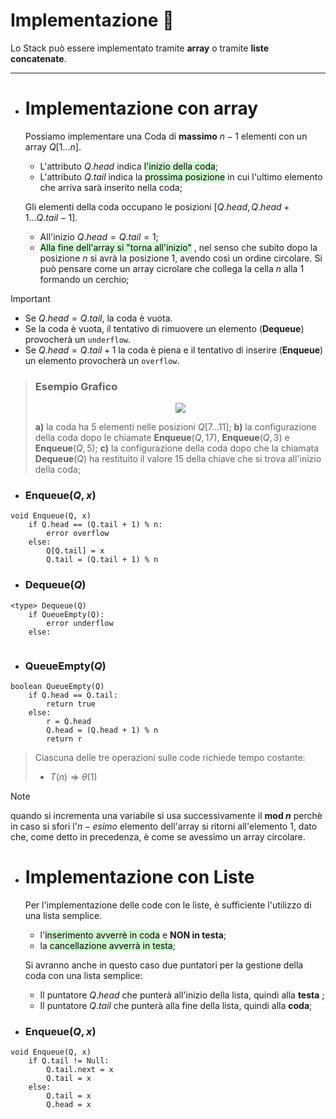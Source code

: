  # Implementazione 🧪
Lo Stack può essere implementato tramite **array** o tramite **liste concatenate**.
***
- # Implementazione con array
	Possiamo implementare una Coda di **massimo** $n-1$ elementi con un array $Q[1...n]$.
	- L'attributo $Q.head$ indica <mark style="background: #BBFABBA6;">l'inizio della coda</mark>;
	- L'attributo $Q.tail$ indica la <mark style="background: #BBFABBA6;">prossima posizione</mark> in cui l'ultimo elemento che arriva sarà inserito nella coda;
	
	Gli elementi della coda occupano le posizioni $[Q.head, Q.head+1...Q.tail-1]$.
	- All'inizio $Q.head = Q.tail = 1$;
	- <mark style="background: #BBFABBA6;">Alla fine dell'array si "torna all'inizio"</mark> , nel senso che subito dopo la posizione $n$ si avrà la posizione $1$, avendo così un ordine circolare. Si può pensare come un array cicrolare che collega la cella $n$ alla $1$ formando un cerchio;

>[!Important]
>- Se $Q.head = Q.tail$, la coda è vuota.
>- Se la coda è vuota, il tentativo di rimuovere un elemento (**Dequeue**) provocherà un `underflow`.
>- Se $Q.head = Q.tail+1$ la coda è piena e il tentativo di inserire (**Enqueue**) un elemento provocherà un `overflow`.

>### Esempio Grafico
><center><img src="http://www.swappa.it/wiki/uploads/Uni/A-enqueueDequeue.gif"></center>
>
> **a)** la coda ha 5 elementi nelle posizioni $Q[7...11]$;
> **b)** la configurazione della coda dopo le chiamate **Enqueue**($Q, 17$), **Enqueue**($Q, 3$) e **Enqueue**($Q, 5$);
> **c)** la configurazione della coda dopo che la chiamata **Dequeue**($Q$) ha restituito il valore 15 della chiave che si trova all'inizio della coda;
 
- ### Enqueue($Q, x$)
``` Pseudocodice TI:"Enqueue" "FOLD"
void Enqueue(Q, x)
	if Q.head == (Q.tail + 1) % n:
		error overflow
	else:
		Q[Q.tail] = x
		Q.tail = (Q.tail + 1) % n
```

- ### Dequeue($Q$)
``` Pseudocodice TI:"Dequeue" "FOLD"
<type> Dequeue(Q)
	if QueueEmpty(Q):
		error underflow
	else:
		
```

- ### QueueEmpty($Q$)
``` Pseudocodice TI:"QueueEmpty" "FOLD"
boolean QueueEmpty(Q)
	if Q.head == Q.tail:
		return true
	else:
		r = Q.head
		Q.head = (Q.head + 1) % n
		return r
```

>Ciascuna delle tre operazioni sulle code richiede tempo costante:
>- $T(n) \Rightarrow θ(1)$

>[!Note]
>quando si incrementa una variabile si usa successivamente il **mod $n$** perchè in caso si sfori l'$n-esimo$ elemento dell'array si ritorni all'elemento $1$, dato che, come detto in precedenza, è come se avessimo un array circolare.

- # Implementazione con Liste
	Per l'implementazione delle code con le liste, è sufficiente l'utilizzo di una lista semplice.
	- l'<mark style="background: #BBFABBA6;">inserimento avverrè in coda</mark> e **NON in testa**;
	- la <mark style="background: #BBFABBA6;">cancellazione avverrà in testa</mark>;

	Si avranno anche in questo caso due puntatori per la gestione della coda con una lista semplice:
	- Il puntatore $Q.head$ che punterà all'inizio della lista, quindi alla **testa** ;
	- Il puntatore $Q.tail$ che punterà alla fine della lista, quindi alla **coda**;

- ### Enqueue($Q, x$)
``` Pseudocodice TI:"Enqueue" "FOLD"
void Enqueue(Q, x)
	if Q.tail != Null:
		Q.tail.next = x
		Q.tail = x
	else:
		Q.tail = x
		Q.head = x
```